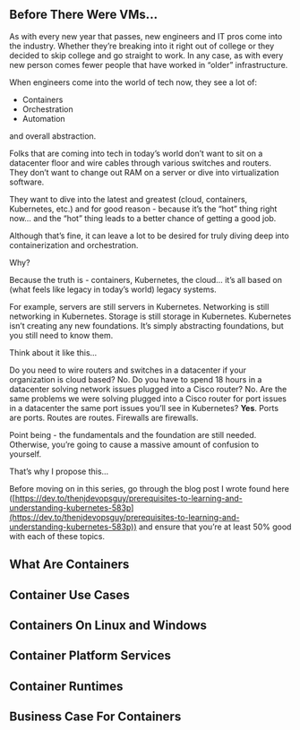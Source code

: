 ## Before There Were VMs...

As with every new year that passes, new engineers and IT pros come into the industry. Whether they’re breaking into it right out of college or they decided to skip college and go straight to work. In any case, as with every new person comes fewer people that have worked in “older” infrastructure.

When engineers come into the world of tech now, they see a lot of:

- Containers
- Orchestration
- Automation

and overall abstraction.

Folks that are coming into tech in today’s world don’t want to sit on a datacenter floor and wire cables through various switches and routers. They don’t want to change out RAM on a server or dive into virtualization software.

They want to dive into the latest and greatest (cloud, containers, Kubernetes, etc.) and for good reason - because it’s the “hot” thing right now… and the “hot” thing leads to a better chance of getting a good job.

Although that’s fine, it can leave a lot to be desired for truly diving deep into containerization and orchestration.

Why?

Because the truth is - containers, Kubernetes, the cloud… it’s all based on (what feels like legacy in today’s world) legacy systems.

For example, servers are still servers in Kubernetes. Networking is still networking in Kubernetes. Storage is still storage in Kubernetes. Kubernetes isn’t creating any new foundations. It’s simply abstracting foundations, but you still need to know them.

Think about it like this…

Do you need to wire routers and switches in a datacenter if your organization is cloud based? No. Do you have to spend 18 hours in a datacenter solving network issues plugged into a Cisco router? No. Are the same problems we were solving plugged into a Cisco router for port issues in a datacenter the same port issues you’ll see in Kubernetes? **Yes**. Ports are ports. Routes are routes. Firewalls are firewalls.

Point being - the fundamentals and the foundation are still needed. Otherwise, you’re going to cause a massive amount of confusion to yourself.

That’s why I propose this…

Before moving on in this series, go through the blog post I wrote found here ([https://dev.to/thenjdevopsguy/prerequisites-to-learning-and-understanding-kubernetes-583p](https://dev.to/thenjdevopsguy/prerequisites-to-learning-and-understanding-kubernetes-583p)) and ensure that you’re at least 50% good with each of these topics. 

## What Are Containers

## Container Use Cases

## Containers On Linux and Windows

## Container Platform Services

## Container Runtimes

## Business Case For Containers